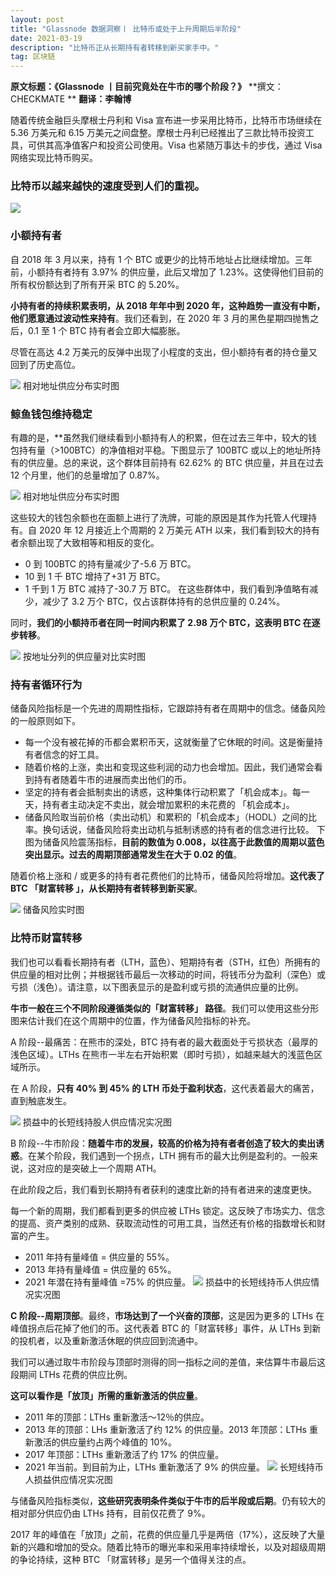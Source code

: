 ```yaml
---
layout: post
title: "Glassnode 数据洞察丨 比特币或处于上升周期后半阶段"
date: 2021-03-19
description: "比特币正从长期持有者转移到新买家手中。"
tag: 区块链
--- 
```

**原文标题：《Glassnode 丨目前究竟处在牛市的哪个阶段？》**
**撰文：CHECKMATE **
**翻译：李翰博**

随着传统金融巨头摩根士丹利和 Visa 宣布进一步采用比特币，比特币市场继续在 5.36 万美元和 6.15 万美元之间盘整。摩根士丹利已经推出了三款比特币投资工具，可供其高净值客户和投资公司使用。Visa 也紧随万事达卡的步伐，通过 Visa 网络实现比特币购买。

### 比特币以越来越快的速度受到人们的重视。

![](/images/posts/bc/0324.01.jpg)

### 小额持有者
自 2018 年 3 月以来，持有 1 个 BTC 或更少的比特币地址占比继续增加。三年前，小额持有者持有 3.97% 的供应量，此后又增加了 1.23%。这使得他们目前的所有权份额达到了所有开采 BTC 的 5.20%。

**小持有者的持续积累表明，从 2018 年年中到 2020 年，这种趋势一直没有中断，他们愿意通过波动性来持有**。我们还看到，在 2020 年 3 月的黑色星期四抛售之后，0.1 至 1 个 BTC 持有者会立即大幅膨胀。

尽管在高达 4.2 万美元的反弹中出现了小程度的支出，但小额持有者的持仓量又回到了历史高位。

![](/images/posts/bc/0324.02.jpg)
相对地址供应分布实时图

### 鲸鱼钱包维持稳定
有趣的是，**虽然我们继续看到小额持有人的积累，但在过去三年中，较大的钱包持有量（>100BTC）的净值相对平稳。下图显示了 100BTC 或以上的地址所持有的供应量。总的来说，这个群体目前持有 62.62% 的 BTC 供应量，并且在过去 12 个月里，他们的总量增加了 0.87%。

![](/images/posts/bc/0324.03.jpg)
相对地址供应分布实时图

这些较大的钱包余额也在面额上进行了洗牌，可能的原因是其作为托管人代理持有。自 2020 年 12 月接近上个周期的 2 万美元 ATH 以来，我们看到较大的持有者余额出现了大致相等和相反的变化。

* 0 到 100BTC 的持有量减少了-5.6 万 BTC。
* 10 到 1 千 BTC 增持了+31 万 BTC。
* 1 千到 1 万 BTC 减持了-30.7 万 BTC。
在这些群体中，我们看到净值略有减少，减少了 3.2 万个 BTC，仅占该群体持有的总供应量的 0.24%。

同时，**我们的小额持币者在同一时间内积累了 2.98 万个 BTC，这表明 BTC 在逐步转移**。

![](/images/posts/bc/0324.04.jpg)
按地址分列的供应量对比实时图

### 持有者循环行为
储备风险指标是一个先进的周期性指标，它跟踪持有者在周期中的信念。储备风险的一般原则如下。

* 每一个没有被花掉的币都会累积币天，这就衡量了它休眠的时间。这是衡量持有者信念的好工具。
* 随着价格的上涨，卖出和变现这些利润的动力也会增加。因此，我们通常会看到持有者随着牛市的进展而卖出他们的币。
* 坚定的持有者会抵制卖出的诱惑，这种集体行动积累了「机会成本」。每一天，持有者主动决定不卖出，就会增加累积的未花费的 「机会成本」。
* 储备风险取当前价格（卖出动机）和累积的「机会成本」（HODL）之间的比率。换句话说，储备风险将卖出动机与抵制诱惑的持有者的信念进行比较。
下图为储备风险震荡指标，**目前的数值为 0.008，以往高于此数值的周期以蓝色突出显示。过去的周期顶部通常发生在大于 0.02 的值**。

随着价格上涨和 / 或更多的持有者花费他们的比特币，储备风险将增加。**这代表了 BTC 「财富转移 」，从长期持有者转移到新买家**。

![](/images/posts/bc/0324.05.jpg)
储备风险实时图

### 比特币财富转移
我们也可以看看长期持有者（LTH，蓝色）、短期持有者（STH，红色）所拥有的供应量的相对比例；并根据钱币最后一次移动的时间，将钱币分为盈利（深色）或亏损（浅色）。请注意，以下图表显示的是盈利或亏损的流通供应量的比例。

**牛市一般在三个不同阶段遵循类似的「财富转移」 路径**。我们可以使用这些分形图来估计我们在这个周期中的位置，作为储备风险指标的补充。

A 阶段--最痛苦：在熊市的深处，BTC 持有者的最大截面处于亏损状态（最厚的浅色区域）。LTHs 在熊市一半左右开始积累（即时亏损），如越来越大的浅蓝色区域所示。

在 A 阶段，**只有 40% 到 45% 的 LTH 币处于盈利状态**，这代表着最大的痛苦，直到触底发生。

![](/images/posts/bc/0324.06.jpg)
损益中的长短线持股人供应情况实况图

B 阶段--牛市阶段：**随着牛市的发展，较高的价格为持有者者创造了较大的卖出诱惑**。在某个阶段，我们遇到一个拐点，LTH 拥有币的最大比例是盈利的。一般来说，这对应的是突破上一个周期 ATH。

在此阶段之后，我们看到长期持有者获利的速度比新的持有者进来的速度更快。

每一个新的周期，我们都看到更多的供应被 LTHs 锁定。这反映了市场实力、信念的提高、资产类别的成熟、获取流动性的可用工具，当然还有价格的指数增长和财富的产生。

* 2011 年持有量峰值 = 供应量的 55%。
* 2013 年持有量峰值 = 供应量的 65%。
* 2021 年潜在持有量峰值 =75% 的供应量。
![](/images/posts/bc/0324.07.jpg)
损益中的长短线持币人供应情况实况图

**C 阶段--周期顶部**。最终，**市场达到了一个兴奋的顶部**，这是因为更多的 LTHs 在峰值拐点后花掉了他们的币。这代表着 BTC 的「财富转移」事件，从 LTHs 到新的投机者，以及重新激活休眠的供应回到流通中。

我们可以通过取牛市阶段与顶部时测得的同一指标之间的差值，来估算牛市最后这段期间 LTHs 花费的供应比例。

**这可以看作是「放顶」所需的重新激活的供应量**。

* 2011 年的顶部：LTHs 重新激活〜12％的供应。
* 2013 年的顶部：LHs 重新激活了约 12% 的供应量。2013 年顶部：LTHs 重新激活的供应量约占两个峰值的 10%。
* 2017 年顶部：LTHs 重新激活了约 17% 的供应量。
* 2021 年当前。到目前为止，LTHs 重新激活了 9% 的供应量。
![](/images/posts/bc/0324.08.jpg)
长短线持币人损益供应情况实况图

与储备风险指标类似，**这些研究表明条件类似于牛市的后半段或后期**。仍有较大的相对部分供应仍由 LTHs 持有，目前仅花费了 9%。

2017 年的峰值在「放顶」之前，花费的供应量几乎是两倍（17%），这反映了大量新的兴趣和增加的受众。随着比特币的曝光率和采用率持续增长，以及对超级周期的争论持续，这种 BTC 「财富转移」是另一个值得关注的点。
